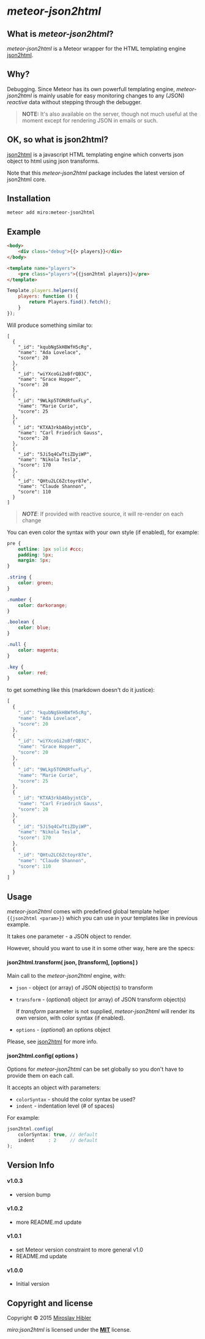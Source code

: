# _meteor-json2html_

## What is _meteor-json2html_?

_meteor-json2html_ is a Meteor wrapper for the HTML templating engine [json2html](https://github.com/moappi/json2html).


## Why?

Debugging. Since Meteor has its own powerfull templating engine, _meteor-json2html_
is mainly usable for easy monitoring changes to any (JSON) _reactive_ data
without stepping through the debugger.

> **NOTE:** It's also available on the server, though not much useful at the
moment except for rendering JSON in emails or such.


## OK, so what is json2html?

[json2html](https://github.com/moappi/json2html) is a javascript HTML templating engine which converts json object to
html using json transforms.

Note that this _meteor-json2html_ package includes the latest version of
json2html core.


## Installation

```bash
meteor add miro:meteor-json2html
```

## Example

```html
<body>
	<div class="debug">{{> players}}</div>
</body>

<template name="players">
	<pre class="players">{{json2html players}}</pre>
</template>
```

```javascript
Template.players.helpers({
	players: function () {
		return Players.find().fetch();
	}
});
```

Will produce something similar to:

```
[
  {
    "_id": "kqubNgSkH8WfH5cRg",
    "name": "Ada Lovelace",
    "score": 20
  },
  {
    "_id": "wiYXcoGi2oBfrQB3C",
    "name": "Grace Hopper",
    "score": 20
  },
  {
    "_id": "9WLkp5TGMdRfuxFLy",
    "name": "Marie Curie",
    "score": 25
  },
  {
    "_id": "KTXA3rkbA6byjntCb",
    "name": "Carl Friedrich Gauss",
    "score": 20
  },
  {
    "_id": "5Ji5q4CwTtiZDyiWP",
    "name": "Nikola Tesla",
    "score": 170
  },
  {
    "_id": "QHtu2LC6Zctoyr87e",
    "name": "Claude Shannon",
    "score": 110
  }
]
```
> **_NOTE_**: If provided with reactive source, it will re-render on each change

You can even color the syntax with your own style (if enabled), for example:

```css
pre {
	outline: 1px solid #ccc;
	padding: 5px;
	margin: 5px;
}

.string {
	color: green;
}

.number {
	color: darkorange;
}

.boolean {
	color: blue;
}

.null {
	color: magenta;
}

.key {
	color: red;
}
```

to get something like this (markdown doesn't do it justice):

```javascript
[
  {
    "_id": "kqubNgSkH8WfH5cRg",
    "name": "Ada Lovelace",
    "score": 20
  },
  {
    "_id": "wiYXcoGi2oBfrQB3C",
    "name": "Grace Hopper",
    "score": 20
  },
  {
    "_id": "9WLkp5TGMdRfuxFLy",
    "name": "Marie Curie",
    "score": 25
  },
  {
    "_id": "KTXA3rkbA6byjntCb",
    "name": "Carl Friedrich Gauss",
    "score": 20
  },
  {
    "_id": "5Ji5q4CwTtiZDyiWP",
    "name": "Nikola Tesla",
    "score": 170
  },
  {
    "_id": "QHtu2LC6Zctoyr87e",
    "name": "Claude Shannon",
    "score": 110
  }
]
```


## Usage

_meteor-json2html_ comes with predefined global template helper `{{json2html <param>}}`
which you can use in your templates like in previous example.

It takes one parameter - a JSON object to render.

However, should you want to use it in some other way, here are the specs:

#### json2html.transform( json, [transform], [options] )

Main call to the _meteor-json2html_ engine, with:

 * `json` - object (or array) of JSON object(s) to transform
 * `transform` - (_optional_) object (or array) of JSON transform object(s)

	If _transform_ parameter is not supplied, _meteor-json2html_ will render its
	own version, with color syntax (if enabled).

 * `options` - (_optional_) an options object

Please, see [json2html](https://github.com/moappi/json2html) for more info.


#### json2html.config( options )

Options for _meteor-json2html_ can be set globally so you don't have to provide
them on each call.

It accepts an object with parameters:

 * `colorSyntax` - should the color syntax be used?
 * `indent` - indentation level (# of spaces)

For example:

```javascript
json2html.config(
	colorSyntax: true, // default
	indent     : 2     // default
);
```

## Version Info

#### v1.0.3
 - version bump

#### v1.0.2
 - more README.md update

#### v1.0.1
 - set Meteor version constraint to more general v1.0
 - README.md update

#### v1.0.0
 - Initial version

## Copyright and license

Copyright © 2015 [Miroslav Hibler](http://miro.hibler.me)

_miro:json2html_ is licensed under the [**MIT**](http://miro.mit-license.org) license.
